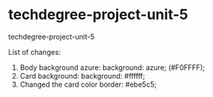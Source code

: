 # techdegree-project-unit-5

techdegree-project-unit-5

List of changes:

1. Body background azure: background: azure; (#F0FFFF);
2. Card background: background: #ffffff;
3. Changed the card color border: #ebe5c5;
